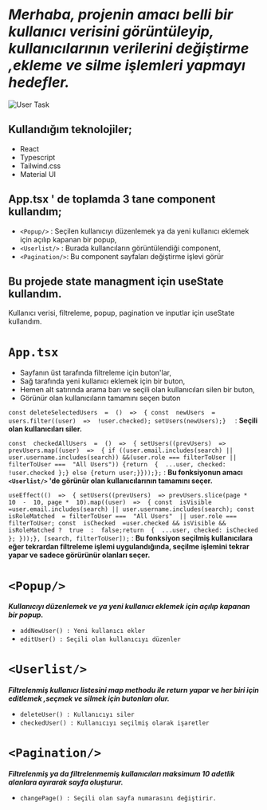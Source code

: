 # ***Merhaba, projenin amacı belli bir kullanıcı verisini görüntüleyip, kullanıcılarının verilerini değiştirme ,ekleme ve silme işlemleri yapmayı hedefler.***

![User Task](https://lh3.googleusercontent.com/fife/APg5EObAAIlCbnj2YLBIYaMmPgbuFS0Xbr6c84zH6d877cTxIfpY4tJEePpoIWZAWcy4_I7PdpcwZvj84lq9R1TaF-tHtkVKnsb32ONYKMGYRGS1U7lLIb_hq2RjTKT0CMfPDfmKGrBflcbzebMRzzacDW6D1ab_nXjwmfHNH5lZmKPf8ooxYzluRZFQra9U8txJ46WIzy_-DhQv7coI0b2BBQc_1CHT_OAb4iAsiM865GgFErJSnP01PjnS2AC-paLuRsdGMR349bj81w4DMzTpAaYNJ7xLKUCTJfQikus385abmBnqIJI_HkbD7oOmXEDRXErSGL0fP_Le4_b9fzVNPJPmlPplSA7gcX0EcXq4_k5F48ADWFgk_qpuyWxdvAdwdHrW4r85LeUNjPxv6MkLbPYCR3aU1HEhbeFtAMkd0_pzqHw_oon932iEsF08Iu5LDfQpQobHbESB4Y7kw4mwlg6hMsm25DACFIYL-v5-bhtW8aNnK43iX7tvWDlfBdfesaIYCl6ZTYqXaPr281l2nhjaqQkW5U_THNh9YuIgah3cQs1E-QBoF18enMXxuW0T3XumvVgPSfFx83NH4Ephi3l1KJ-WNxDxQ1VkgbTKvgQaywAhhd4JwC6mQCqX6lV7B9PRFVMDArqnOkEdBJj6Lthf3-4yL6Ekdrg0iDbKIRjJ6E82ukGev1SYfbfcNyNnAsgz2gp7LdXTZAZBiIRlwnU9NFTZLD8qbX9W9O9o_o3TQc_IkdUFtiH2Fn312B5XRAh2wRby0duOCp4ewKE3nqChqiQ_YxWyOokwNRaGlFywVDFDKPPnSkTqb6-HeuatE8DTQk1nsBI3-ss6p8YhfR3lqynkW8o2CCGMmLOmMnzOMKvk4USfgJm1nVB48rQBtz-VYALUEcvDL2PjEYLu3QziaYm0y1DJg4wv7XJNaATlK84LhRB5eevK-FRm8Huc3eNSi0hOjIMKUk22MPbmd27RDoKUGZG-T3zztBAuHZgdpeWSFA2X6GA0h1vR_TRIeukpb5wPcYXHkqTQoMlkklZOLboCAOEX-V5Yh9dIihN2UU35u0Bw-JOBjj42KWPQvZGZqMos21EmA-7aN8yD-yoipFKh9Prod3tmlT3xTLh5WfbQR_WUsn_wFTOR_9nTiHPdbAQUzsyKuLbjYxWb9oQdsuST2pznXiz-FdK7ArOGv3l6CASkbTB9SKg_gcHmlhuFi0DQYLXm4PJS5X39bMhI0VHdcEjfQh5MP2xy09CxebWJ0piafGbVqPi5H85NCZUvgjvyc0mXJ1hHCnCXnTtDMD5JtnKGeNxL54b9Y98Z2S0-KArxyzb-YHK9cy2WFan7QmPsaFsIgRKK8nx-LSuRC9aOgs7RCGG_1FUr77kEli7Dzjdkc_wiXckbQBIzy1jnnwwVGGxD-PMZOCHmB9zJXciiYAI8aJYWbup7txP_oPXcE4-smCGGm3LLgJNJneFWcG3kQSo8nQ7Pk0eaRSj-WepA=w1920-h913)
## Kullandığım teknolojiler;

 - React
 - Typescript
 - Tailwind.css
 - Material UI

## App.tsx ' de toplamda 3 tane component kullandım;

 - `<Popup/>` : Seçilen kullanıcıyı düzenlemek ya da yeni kullanıcı eklemek için açılıp kapanan bir popup,
 - `<Userlist/>` : Burada kullancıların görüntülendiği component,
 - `<Pagination/>`: Bu component sayfaları değiştirme işlevi görür


## **Bu projede state managment için useState kullandım.**
Kullanıcı verisi, filtreleme, popup, pagination ve inputlar için useState kullandım.

# `App.tsx`

 - Sayfanın üst tarafında filtreleme için buton'lar,
 - Sağ tarafında yeni kullanıcı eklemek için bir buton,
 - Hemen alt satırında arama barı ve seçili olan kullanıcıları silen bir buton,
 - Görünür olan kullanıcıların tamamını seçen buton

    
 
 `const deleteSelectedUsers  =  ()  =>  {
 const  newUsers  = users.filter((user)  =>  !user.checked); setUsers(newUsers);} 
 ` : **Seçili olan kullanıcıları siler.**

`const  checkedAllUsers  =  ()  =>  {
setUsers((prevUsers)  =>
prevUsers.map((user)  =>  {
if ((user.email.includes(search) || user.username.includes(search)) &&(user.role === filterToUser || filterToUser ===  "All Users")) {return  {  ...user, checked:  !user.checked };} else {return user;}}));};` : **Bu fonksiyonun amacı `<Userlist/>` 'de görünür olan kullanıcılarının tamamını seçer.**

 `useEffect(()  =>  {
setUsers((prevUsers)  =>
prevUsers.slice(page *  10  -  10, page *  10).map((user)  =>  {
const  isVisible  =user.email.includes(search) || user.username.includes(search);
const  isRoleMatched  =
filterToUser ===  "All Users"  || user.role === filterToUser;
const  isChecked  =user.checked && isVisible && isRoleMatched ?  true  :  false;return  {  ...user, checked: isChecked };
}));}, [search, filterToUser]);` : **Bu fonksiyon seçilmiş kullanıcılara eğer tekrardan filtreleme işlemi uygulandığında, seçilme işlemini tekrar yapar ve sadece görürünür olanları seçer.**

# `<Popup/>`

***Kullanıcıyı düzenlemek ve ya yeni kullanıcı eklemek için açılıp kapanan bir popup.***

 - `addNewUser() : Yeni kullanıcı ekler`
 - `editUser() : Seçili olan kullanıcıyı düzenler`


# `<Userlist/>`

***Filtrelenmiş kullanıcı listesini map methodu ile return yapar ve her biri için editlemek ,seçmek ve silmek için butonları olur.***

- `deleteUser() : Kullanıcıyı siler`
- `checkedUser() : Kullanıcıyı seçilmiş olarak işaretler`


# `<Pagination/>`

***Filtrelenmiş ya da filtrelenmemiş kullanıcıları maksimum 10 adetlik alanlara ayırarak sayfa oluşturur.***

- `changePage() : Seçili olan sayfa numarasını değiştirir.`












